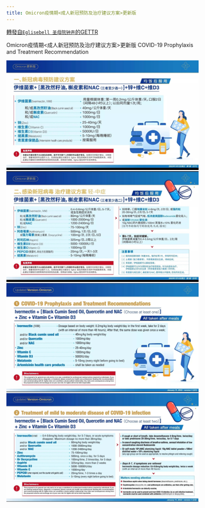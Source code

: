 ```yaml
---
title: Omicron疫情期<成人新冠预防及治疗建议方案>更新版
---
```


[轉發自`Eglisebell 圣母院钟声`的GETTR](https://gettr.com/post/prc11h8e75)

Omicron疫情期<成人新冠预防及治疗建议方案>更新版
COVID-19 Prophylaxis and Treatment Recommendation


![](.\cn1.jpg)
![](.\cn2.jpg)
![](.\en1.jpg)
![](.\en2.jpg)